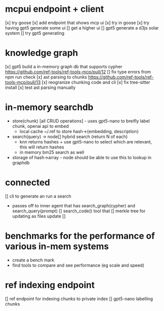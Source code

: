 # mcpui endpoint + client
[x] try goose 
[x] add endpoint that shows mcp ui
  [x] try in goose
[x] try having gpt5 generate some ui
[] get a higher ui
[] gpt5 generate a d3js solar system
[] try gpt5 generating

# knowledge graph
[x] gpt5 build a in-memory graph db that supports cypher https://github.com/ref-tools/ref-tools-mcp/pull/12
  [] fix type errors from npm run check
[x] ast parsing to chunks https://github.com/ref-tools/ref-tools-mcp/pull/13
  [x] reogranize chunking code and cli 
  [x] fix tree-sitter install
  [x] test ast parsing manually

# in-memory searchdb
- store(chunk) [all CRUD operations] - uses gpt5-nano to breifly label chunk, openai api to embed
  - local cache ~/.ref to store hash->{embedding, description}
- search(query) -> node[] 
  hybrid search (return N of each)
  - knn returns hashes + use gpt5-nano to select which are relevant, this will return hashes
  - in memory bm25 search as well
- storage of hash->array<node> - node should be able to use this to lookup in graphdb

# connected 
[] cli to generate an run a search
  - passes off to inner agent that has search_graph(cypher) and search_query(prompt)
[] search_code() tool that
[] merkle tree for updating as files update
[] 

# benchmarks for the performance of various in-mem systems
- create a bench mark
- find tools to compare and see performance (eg scale and speed)

# ref indexing endpoint
[] ref endpoint for indexing chunks to private index
[] gpt5-nano labelling chunks 

